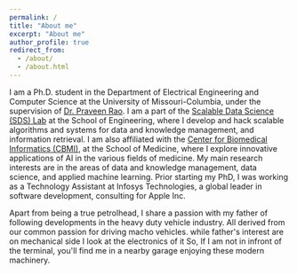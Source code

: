 ```yaml
---
permalink: /
title: "About me"
excerpt: "About me"
author_profile: true
redirect_from: 
  - /about/
  - /about.html
---
```

I am a Ph.D. student in the Department of Electrical Engineering and Computer Science at the University of Missouri-Columbia, under the supervision of [Dr. Praveen Rao](https://sites.google.com/view/raopraveen/home). I am a part of the [Scalable Data Science (SDS) Lab](https://sites.google.com/view/raopraveen/sds-lab) at the School of Engineering, where I develop and hack scalable algorithms and systems for data and knowledge management, and information retrieval. I am also affiliated with the [Center for Biomedical Informatics (CBMI)](https://medicine.missouri.edu/centers-institutes-labs/center-for-biomedical-informatics), at the School of Medicine, where I explore innovative applications of AI in the various fields of medicine. My main research interests are in the areas of data and knowledge management, data science, and applied machine learning. Prior starting my PhD, I was working as a Technology Assistant at Infosys Technologies, a global leader in software development, consulting for Apple Inc.

Apart from being a true petrolhead, I share a passion with my father of following developments in the heavy duty vehicle industry. All derived from our common passion for driving macho vehicles. while father's interest are on mechanical side I look  at the electronics of it So, If I am not in infront of the terminal, you'll find me in a nearby garage enjoying these modern machinery.
